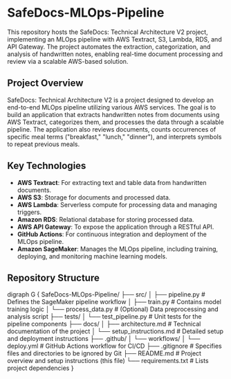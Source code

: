 # SafeDocs-MLOps-Pipeline
This repository hosts the SafeDocs: Technical Architecture V2 project, implementing an MLOps pipeline with AWS Textract, S3, Lambda, RDS, and API Gateway. The project automates the extraction, categorization, and analysis of handwritten notes, enabling real-time document processing and review via a scalable AWS-based solution.

## Project Overview
SafeDocs: Technical Architecture V2 is a project designed to develop an end-to-end MLOps pipeline utilizing various AWS services. The goal is to build an application that extracts handwritten notes from documents using AWS Textract, categorizes them, and processes the data through a scalable pipeline. The application also reviews documents, counts occurrences of specific meal terms ("breakfast," "lunch," "dinner"), and interprets symbols to repeat previous meals.

## Key Technologies
- **AWS Textract**: For extracting text and table data from handwritten documents.
- **AWS S3**: Storage for documents and processed data.
- **AWS Lambda**: Serverless compute for processing data and managing triggers.
- **Amazon RDS**: Relational database for storing processed data.
- **AWS API Gateway**: To expose the application through a RESTful API.
- **GitHub Actions**: For continuous integration and deployment of the MLOps pipeline.
- **Amazon SageMaker**: Manages the MLOps pipeline, including training, deploying, and monitoring machine learning models.

## Repository Structure
digraph G {
SafeDocs-MLOps-Pipeline/
├── src/
│ ├── pipeline.py # Defines the SageMaker pipeline workflow
│ ├── train.py # Contains model training logic
│ └── process_data.py # (Optional) Data preprocessing and analysis script
├── tests/
│ └── test_pipeline.py # Unit tests for the pipeline components
├── docs/
│ ├── architecture.md # Technical documentation of the project
│ └── setup_instructions.md # Detailed setup and deployment instructions
├── .github/
│ └── workflows/
│ └── deploy.yml # GitHub Actions workflow for CI/CD
├── .gitignore # Specifies files and directories to be ignored by Git
├── README.md # Project overview and setup instructions (this file)
└── requirements.txt # Lists project dependencies
}
